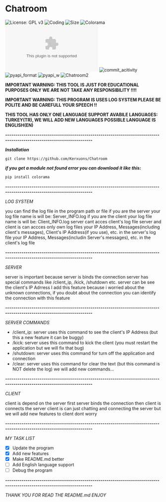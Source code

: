 <h1>Chatroom</h1> 

![License: GPL v3](https://img.shields.io/github/license/Kerxunos/Chatroom)
![Coding](https://img.shields.io/github/languages/top/Kerxunos/Chatroom)
![Size](https://img.shields.io/github/languages/code-size/Kerxunos/Chatroom)
![Colorama](https://img.shields.io/pypi/v/colorama)
![Observatory_Grade](https://img.shields.io/mozilla-observatory/grade/github.com?publish)
![commit_acitivity](https://img.shields.io/github/commit-activity/w/Kerxunos/Chatroom)
![pyapi_format](https://img.shields.io/pypi/format/colorama)
![pyapi_w](https://pypi.org/project/colorama)
![Chatroom2](https://user-images.githubusercontent.com/113096235/195297547-76ce4d07-80ef-4705-a112-24c373ced67b.png)


**IMPORTANT WARNING: THIS TOOL IS JUST FOR EDUCATIONAL PURPOSES ONLY WE ARE NOT TAKE ANY RESPONSIBILITY !!!!**

**IMPORTANT WARNING: THIS PROGRAM IS USES LOG SYSTEM PLEASE BE POLITE AND BE CAREFULL YOUR SPEECH !!**

**THIS TOOL HAS ONLY ONE LANGUAGE SUPPORT AVABILE LANGUAGES: TURKEY(TR), WE WILL ADD NEW LANGUAGES POSSIBLE LANGUAGE IS ENGLISH(EN)**

__-----------------------------------------------------------------------------------------------------------------------__

***Installation***
```
git clone https://github.com/Kerxuons/Chatroom
```

***if you get a module not found error you can download it like this:***

```python
pip install colorama
```

__-----------------------------------------------------------------------------------------------------------------------__

*LOG SYSTEM*

you can find the log file in the program path or file
if you are the server your log file name is will be: Server_INFO.log
if you are the client your log file name is will be: Client_INFO.log
server cant acces client's log file 
server and client is can accces only own log files
your IP Address, Messages(including client's messages), Client's IP Address(if you use), etc. in the server's log file
your IP Address, Messages(includin Server's messages), etc. in the client's log file

__-----------------------------------------------------------------------------------------------------------------------__

*SERVER*

server is important because server is binds the connection
server has special commands like /client_ip, /kick, /shutdown etc.
server can be see the client's IP Adrress I add this feature because i worried about the unknown connections, if you doubt about the connection you can identify the connection with this feature

__-----------------------------------------------------------------------------------------------------------------------__

*SERVER COMMANDS*

- /client_ip: server uses this command to see the client's IP Address (but this a new feature it can be buggy)
- /kick: server uses this command to kick the client (you must restart the application but we will fix that bug)
- /shutdown: server uses this command for turn off the application and connection
- /clear: server uses this command for clear the text (but this command is NOT delete the log)
we will add new commands...

__-----------------------------------------------------------------------------------------------------------------------__

*CLIENT*

client is depend on the server
first server binds the connection then client is connects the server
client is can just chatting and connecting the server
but we will add new features to client dont worry

__-----------------------------------------------------------------------------------------------------------------------__

*MY TASK LIST*

- [x] Update the program 
- [x] Add new features 
- [x] Make README.md better
- [ ] Add English language support
- [ ] Debug the program

__-----------------------------------------------------------------------------------------------------------------------__

*THANK YOU FOR READ THE README.md ENJOY*
